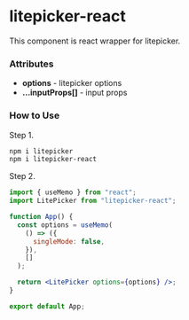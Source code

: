 # litepicker-react

This component is react wrapper for litepicker.



### Attributes

* **options** - litepicker options
* **...inputProps[]** - input props


### How to Use

Step 1.
```bash
npm i litepicker
npm i litepicker-react
```

Step 2.
```jsx
import { useMemo } from "react";
import LitePicker from "litepicker-react";

function App() {
  const options = useMemo(
    () => ({
      singleMode: false,
    }),
    []
  );

  return <LitePicker options={options} />;
}

export default App;

```